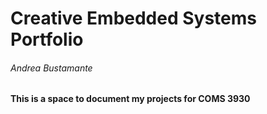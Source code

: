 <h1> Creative Embedded Systems Portfolio </h1>
<h6> Andrea Bustamante </h6>
<h4> This is a space to document my projects for COMS 3930 </h4>

